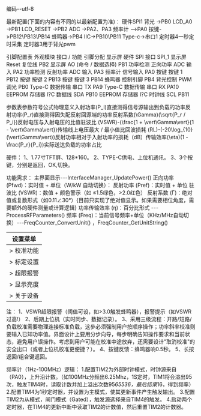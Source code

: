 编码--utf-8

最新配置(下面的内容有不同的以最新配置为准)：
硬件SPI1
背光 ->PB0
LCD_A0 ->PB1
LCD_RESET ->PB2
ADC ->PA2、PA3
频率计 -->PA0
按键->PB12\PB13\PB14
蜂鸣器->PB4
IIC->PB10\PB11
Type-c->串口1
定时器4一秒定时采集
定时器3用于背光pwm


引脚配置表
外观模块    接口 / 功能 引脚分配
显示屏 硬件 SPI 接口   SPI_1
显示屏 Reset 复位线   PB2
显示屏 AO (命令 / 数据选择)  PB1
功率检测    正向功率 ADC 输入 PA2
功率检测    反射功率 ADC 输入 PA3
频率计 信号输入    PA0
按键  按键 1    PB12
按键  按键 2    PB13
按键  按键 3    PB14
蜂鸣器 控制引脚    PB4
背光控制    PWM 调光  PB0
Type-C 数据传输 串口 TX   PA9
Type-C 数据传输 串口 RX   PA10
EEPROM 存储器  I?C 数据线 SDA PB10
EEPROM 存储器  I?C 时钟线 SCL PB11

参数表参数符号公式物理意义入射功率\(P_i\)直接测得信号源输出到负载的功率反射功率\(P_r\)直接测得因失配反射回源端的功率反射系数\(\Gamma\)\(\sqrt{P_r / P_i}\)反射电压与入射电压的比值驻波比 (VSWR)-\(\frac{1 + \vert\Gamma\vert}{1 - \vert\Gamma\vert}\)传输线上电压最大 / 最小值比回波损耗 (RL)-\(-20\log_{10}(\vert\Gamma\vert)\)反射功率相对于入射功率的损耗（dB）传输效率\(\eta\)\(1 - \frac{P_r}{P_i}\)实际送达负载的功率占比

硬件：
1、1.77寸TFT屏、128*160。
2、TYPE-C供电、上位机通讯。
3、3个按键，分别是返回，OK,切换。

功能需求：
主界面显示---InterfaceManager_UpdatePower()
正向功率 (Pfwd)：实时值 + 单位（W/kW 自动切换）：
反射功率 (Pref)：实时值 + 单位
驻波比 (VSWR)：数值 + 颜色警示（如 ≤1.5绿色，>2.0红色）
反射系数 (Γ)：绝对值或复数形式（如0.11∠30°）{目前只实现了绝对值显示。如果需要相位角度，需要额外的硬件测量或计算逻辑}
功率传输效率 (η)：百分比形式 --- ProcessRFParameters()
频率 (Freq)：当前信号频率+单位（KHz/MHz自动切换）---FreqCounter_ConvertUnit() ，FreqCounter_GetUnitString()


| **设置菜单** |
| ------------ |
| > 校准功能   |
| > 标定设置   |
| > 超限报警   |
| > 显示亮度   |
| > 关于设备   |


注：
1、VSWR超限报警（阈值可设，如>3.0触发蜂鸣器），报警提示（如VSWR过高!）
2、后期上位机（实时同步、数据记录）。
3、采用三级流程：开路/短路/负载校准需要物理连接标准负载，这步必须强制用户按顺序操作；功率斜率校准则要输入已知功率值。界面设计上要用分步向导，每步明确告知操作要求和当前状态，避免用户误操作。考虑到用户可能在校准中途放弃，还需要设计"取消校准"的安全出口（或者上位机校准更便捷？）。
4、按键反馈：蜂鸣器响0.5秒。
5、长按返回/组合键返回。

频率计（1Hz-100MHz）逻辑：
1.配置TIM2为外部时钟模式，时钟源来自（PA0），上升沿计数。（如100MHz分频出6.25Mhz，1S定时，TIM1将会溢出95次，触发TIM4时，读取计数并加上溢出次数95*65536，最后结果*16，得到频率）
2.配置TIM4为1秒定时器，并设置为主模式，使其更新事件产生触发输出。 
3.配置TIM2为从模式，闸门模式（Gated），触发源选择来自TIM4的触发。
4.启动两个定时器，在TIM4的更新中断中读取TIM2的计数值，然后重置TIM2的计数器。
